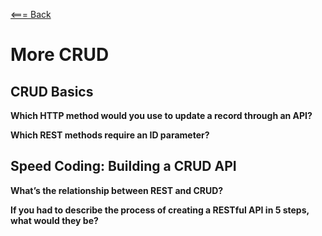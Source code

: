 [<=== Back](README.md)

# More CRUD

## CRUD Basics

**Which HTTP method would you use to update a record through an API?**


**Which REST methods require an ID parameter?**


## Speed Coding: Building a CRUD API


**What’s the relationship between REST and CRUD?**


**If you had to describe the process of creating a RESTful API in 5 steps, what would they be?**